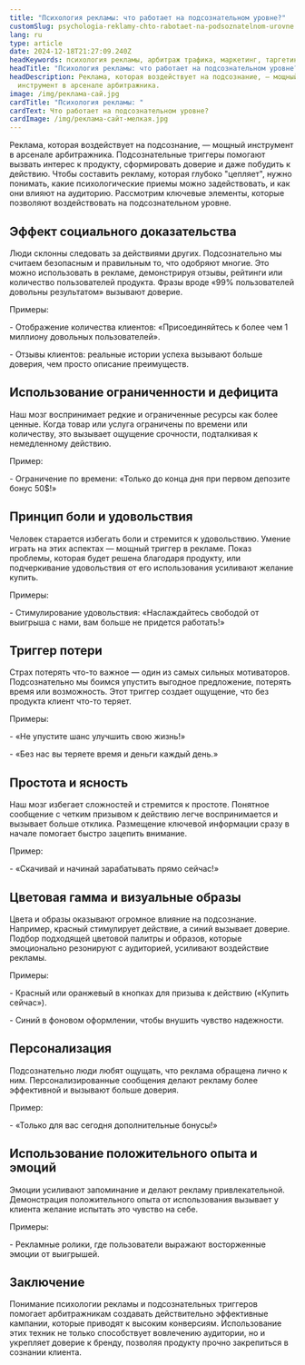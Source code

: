 ```yaml
---
title: "Психология рекламы: что работает на подсознательном уровне?"
customSlug: psychologia-reklamy-chto-rabotaet-na-podsoznatelnom-urovne
lang: ru
type: article
date: 2024-12-18T21:27:09.240Z
headKeywords: психология рекламы, арбитраж трафика, маркетинг, таргетинг
headTitle: "Психология рекламы: что работает на подсознательном уровне?"
headDescription: Реклама, которая воздействует на подсознание, — мощный
  инструмент в арсенале арбитражника.
image: /img/реклама-сай.jpg
cardTitle: "Психология рекламы: "
cardText: Что работает на подсознательном уровне?
cardImage: /img/реклама-сайт-мелкая.jpg
---
```

Реклама, которая воздействует на подсознание, — мощный инструмент в арсенале арбитражника. Подсознательные триггеры помогают вызвать интерес к продукту, сформировать доверие и даже побудить к действию. Чтобы составить рекламу, которая глубоко "цепляет", нужно понимать, какие психологические приемы можно задействовать, и как они влияют на аудиторию. Рассмотрим ключевые элементы, которые позволяют воздействовать на подсознательном уровне.

## Эффект социального доказательства

Люди склонны следовать за действиями других. Подсознательно мы считаем безопасным и правильным то, что одобряют многие. Это можно использовать в рекламе, демонстрируя отзывы, рейтинги или количество пользователей продукта. Фразы вроде «99% пользователей довольны результатом» вызывают доверие.

Примеры:

\- Отображение количества клиентов: «Присоединяйтесь к более чем 1 миллиону довольных пользователей».

\- Отзывы клиентов: реальные истории успеха вызывают больше доверия, чем просто описание преимуществ.

## Использование ограниченности и дефицита

Наш мозг воспринимает редкие и ограниченные ресурсы как более ценные. Когда товар или услуга ограничены по времени или количеству, это вызывает ощущение срочности, подталкивая к немедленному действию.

Пример:

\- Ограничение по времени: «Только до конца дня при первом депозите бонус 50$!»

## Принцип боли и удовольствия

Человек старается избегать боли и стремится к удовольствию. Умение играть на этих аспектах — мощный триггер в рекламе. Показ проблемы, которая будет решена благодаря продукту, или подчеркивание удовольствия от его использования усиливают желание купить.

Примеры:

\- Стимулирование удовольствия: «Наслаждайтесь свободой от выигрыша с нами, вам больше не придется работать!»

## Триггер потери

Страх потерять что-то важное — один из самых сильных мотиваторов. Подсознательно мы боимся упустить выгодное предложение, потерять время или возможность. Этот триггер создает ощущение, что без продукта клиент что-то теряет.

Примеры:

\- «Не упустите шанс улучшить свою жизнь!»

\- «Без нас вы теряете время и деньги каждый день.»

## Простота и ясность

Наш мозг избегает сложностей и стремится к простоте. Понятное сообщение с четким призывом к действию легче воспринимается и вызывает больше отклика. Размещение ключевой информации сразу в начале помогает быстро зацепить внимание.

Пример:

\- «Скачивай и начинай зарабатывать прямо сейчас!»

## Цветовая гамма и визуальные образы

Цвета и образы оказывают огромное влияние на подсознание. Например, красный стимулирует действие, а синий вызывает доверие. Подбор подходящей цветовой палитры и образов, которые эмоционально резонируют с аудиторией, усиливают воздействие рекламы.

Примеры:

\- Красный или оранжевый в кнопках для призыва к действию («Купить сейчас»).

\- Синий в фоновом оформлении, чтобы внушить чувство надежности.

## Персонализация 

Подсознательно люди любят ощущать, что реклама обращена лично к ним. Персонализированные сообщения делают рекламу более эффективной и вызывают больше доверия.

Пример:

\- «Только для вас сегодня дополнительные бонусы!»

## Использование положительного опыта и эмоций

Эмоции усиливают запоминание и делают рекламу привлекательной. Демонстрация положительного опыта от использования вызывает у клиента желание испытать это чувство на себе.

Примеры:

\- Рекламные ролики, где пользователи выражают восторженные эмоции от выигрышей.

## Заключение

Понимание психологии рекламы и подсознательных триггеров помогает арбитражникам создавать действительно эффективные кампании, которые приводят к высоким конверсиям. Использование этих техник не только способствует вовлечению аудитории, но и укрепляет доверие к бренду, позволяя продукту прочно закрепиться в сознании клиента.
